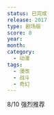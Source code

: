 ```yaml
---
status: 已完成
release: 2017
type: 剧场版
score: 8
year:
month:
category:
  - 动漫
tags:
  - 漫改
  - 战斗
  - 奇幻
---
```

8/10 强烈推荐
